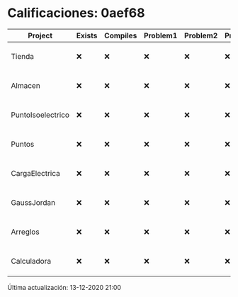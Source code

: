 # Calificaciones: 0aef68
|Project|Exists|Compiles|Problem1|Problem2|Problem3|Extra|Grade|CommitHash|CommitDate|CheckDate|DueDate|Comments|
|-|-|-|-|-|-|-|-|-|-|-|-|-|
|Tienda|❌|❌|❌|❌|❌|❌|5.0|nan|nan|13-12-2020 21:00:13|11-12-2020 21:00:00|No se encontró el archivo en PracticasComputacionI/Tienda/Almacen.cpp|
|Almacen|❌|❌|❌|❌|❌|❌|5.0|nan|nan|13-12-2020 21:00:12|04-12-2020 21:00:00|No se encontró el archivo en PracticasComputacionI/Almacen/Almacen.cpp|
|PuntoIsoelectrico|❌|❌|❌|❌|❌|❌|5.0|nan|nan|13-12-2020 21:00:11|26-11-2020 21:00:00|No se encontró el archivo en PracticasComputacionI/PuntoIsoelectrico/Grupo.cpp|
|Puntos|❌|❌|❌|❌|❌|❌|5.0|nan|nan|13-12-2020 21:00:10|05-11-2020 21:00:00|No se encontró el archivo en PracticasComputacionI/Puntos/Punto.cpp|
|CargaElectrica|❌|❌|❌|❌|❌|❌|5.0|nan|nan|13-12-2020 21:00:10|19-11-2020 21:00:00|No se encontró el archivo en PracticasComputacionI/CargaElectrica/CargaElectrica.cpp|
|GaussJordan|❌|❌|❌|❌|❌|❌|5.0|nan|nan|13-12-2020 21:00:09|19-11-2020 21:00:00|No se encontró el archivo en PracticasComputacionI/GaussJordan/GaussJordan.cpp|
|Arreglos|❌|❌|❌|❌|❌|❌|5.0|nan|nan|13-12-2020 21:00:08|22-10-2020 21:00:00|No se encontró el archivo en PracticasComputacionI/Arreglos/Arreglos.cpp|
|Calculadora|❌|❌|❌|❌|❌|❌|5.0|nan|nan|13-12-2020 21:00:03|15-10-2020 21:00:00|No se encontró el archivo en PracticasComputacionI/Calculadora/Calculadora.cpp|

Última actualización: 13-12-2020 21:00